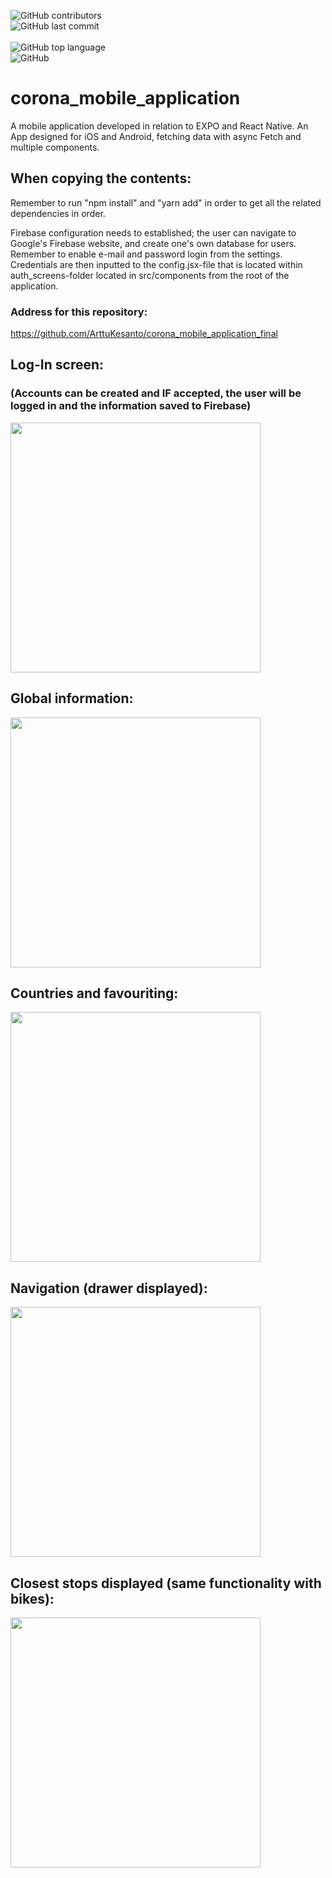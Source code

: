 ![GitHub contributors](https://img.shields.io/github/contributors/ArttuKesanto/corona_mobile_application_final?logo=GitHub&style=flat-square)
</br>
![GitHub last commit](https://img.shields.io/github/last-commit/ArttuKesanto/corona_mobile_application_final?logo=github&style=social)
</br> <br>
![GitHub top language](https://img.shields.io/github/languages/top/ArttuKesanto/corona_mobile_application_final?logo=JavaScript&style=for-the-badge)
</br>
![GitHub](https://img.shields.io/github/license/ArttuKesanto/corona_mobile_application_final?logo=github&style=for-the-badge)
</br>


# corona_mobile_application
A mobile application developed in relation to EXPO and React Native. An App designed for iOS and Android, fetching data with async Fetch and multiple components.

## When copying the contents:

Remember to run "npm install" and "yarn add" in order to get all the related dependencies in order.

Firebase configuration needs to established; the user can navigate to Google's Firebase website, and create one's own database for users. Remember to enable e-mail and password login from the settings. Credentials are then inputted to the config.jsx-file that is located within auth_screens-folder located in src/components from the root of the application.

### Address for this repository:

https://github.com/ArttuKesanto/corona_mobile_application_final

## Log-In screen:
### (Accounts can be created and IF accepted, the user will be logged in and the information saved to Firebase)

<img src="https://github.com/ArttuKesanto/corona_mobile_application_final/blob/master/app_pics/IMG_6942.png" width="400px" height="auto">

## Global information:
<img src="https://github.com/ArttuKesanto/corona_mobile_application_final/blob/master/app_pics/IMG_6943.png" width="400px" height="auto">

## Countries and favouriting:
<img src="https://github.com/ArttuKesanto/corona_mobile_application_final/blob/master/app_pics/IMG_6944.png" width="400px" height="auto">

## Navigation (drawer displayed):
<img src="https://github.com/ArttuKesanto/corona_mobile_application_final/blob/master/app_pics/IMG_6945.png" width="400px" height="auto">

## Closest stops displayed (same functionality with bikes):
<img src="https://github.com/ArttuKesanto/corona_mobile_application_final/blob/master/app_pics/IMG_6947.png" width="400px" height="auto">
